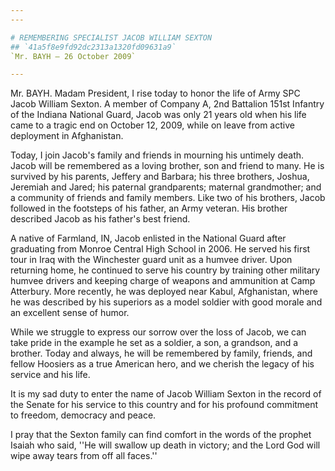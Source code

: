 ```yaml
---
---

# REMEMBERING SPECIALIST JACOB WILLIAM SEXTON
## `41a5f8e9fd92dc2313a1320fd09631a9`
`Mr. BAYH — 26 October 2009`

---
```



Mr. BAYH. Madam President, I rise today to honor the life of Army SPC 
Jacob William Sexton. A member of Company A, 2nd Battalion 151st 
Infantry of the Indiana National Guard, Jacob was only 21 years old 
when his life came to a tragic end on October 12, 2009, while on leave 
from active deployment in Afghanistan.

Today, I join Jacob's family and friends in mourning his untimely 
death. Jacob will be remembered as a loving brother, son and friend to 
many. He is survived by his parents, Jeffery and Barbara; his three 
brothers, Joshua, Jeremiah and Jared; his paternal grandparents; 
maternal grandmother; and a community of friends and family members. 
Like two of his brothers, Jacob followed in the footsteps of his 
father, an Army veteran. His brother described Jacob as his father's 
best friend.

A native of Farmland, IN, Jacob enlisted in the National Guard after 
graduating from Monroe Central High School in 2006. He served his first 
tour in Iraq with the Winchester guard unit as a humvee driver. Upon 
returning home, he continued to serve his country by training other 
military humvee drivers and keeping charge of weapons and ammunition at 
Camp Atterbury. More recently, he was deployed near Kabul, Afghanistan, 
where he was described by his superiors as a model soldier with good 
morale and an excellent sense of humor.

While we struggle to express our sorrow over the loss of Jacob, we 
can take pride in the example he set as a soldier, a son, a grandson, 
and a brother. Today and always, he will be remembered by family, 
friends, and fellow Hoosiers as a true American hero, and we cherish 
the legacy of his service and his life.

It is my sad duty to enter the name of Jacob William Sexton in the 
record of the Senate for his service to this country and for his 
profound commitment to freedom, democracy and peace.

I pray that the Sexton family can find comfort in the words of the 
prophet Isaiah who said, ''He will swallow up death in victory; and the 
Lord God will wipe away tears from off all faces.''
